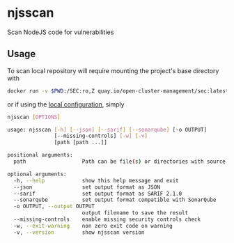 # njsscan
Scan NodeJS code for vulnerabilities

## Usage
To scan local repository will require mounting the project's base directory with 
```bash
docker run -v $PWD:/SEC:ro,Z quay.io/open-cluster-management/sec:latest njsscan [OPTIONS]
```

or if using the [local configuration](../../README.md#local-configuration), simply
```bash
njsscan [OPTIONS]
```

```bash
usage: njsscan [-h] [--json] [--sarif] [--sonarqube] [-o OUTPUT]
               [--missing-controls] [-w] [-v]
               [path [path ...]]

positional arguments:
  path                  Path can be file(s) or directories with source code

optional arguments:
  -h, --help            show this help message and exit
  --json                set output format as JSON
  --sarif               set output format as SARIF 2.1.0
  --sonarqube           set output format compatible with SonarQube
  -o OUTPUT, --output OUTPUT
                        output filename to save the result
  --missing-controls    enable missing security controls check
  -w, --exit-warning    non zero exit code on warning
  -v, --version         show njsscan version
```
